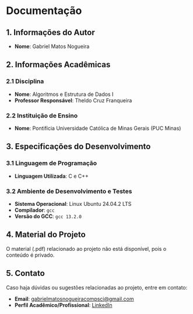 # Documentação

## 1. Informações do Autor
- **Nome**: Gabriel Matos Nogueira

## 2. Informações Acadêmicas

### 2.1 Disciplina
- **Nome**: Algoritmos e Estrutura de Dados I
- **Professor Responsável**: Theldo Cruz Franqueira

### 2.2 Instituição de Ensino
- **Nome**: Pontifícia Universidade Católica de Minas Gerais (PUC Minas)

## 3. Especificações do Desenvolvimento

### 3.1 Linguagem de Programação
- **Linguagem Utilizada**: C e C++

### 3.2 Ambiente de Desenvolvimento e Testes
- **Sistema Operacional**: Linux Ubuntu 24.04.2 LTS
- **Compilador**: `gcc`
- **Versão do GCC**: `gcc 13.2.0`

## 4. Material do Projeto
O material (.pdf) relacionado ao projeto não está disponível, pois o conteúdo é privado.

## 5. Contato
Caso haja dúvidas ou sugestões relacionadas ao projeto, entre em contato:
- **Email**: [gabrielmatosnogueiracompsci@gmail.com](mailto:gabrielmatosnogueiracompsci@gmail.com)
- **Perfil Acadêmico/Profissional**: [LinkedIn](https://www.linkedin.com/in/gabriel-nogueira-145478323/)
